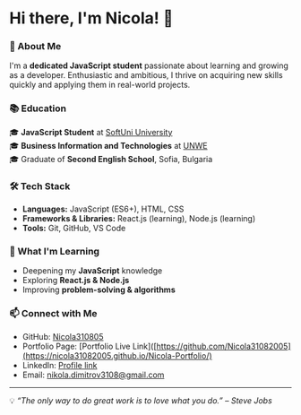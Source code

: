 # Hi there, I'm Nicola! 👋  

### 🚀 About Me  
I'm a **dedicated JavaScript student** passionate about learning and growing as a developer. Enthusiastic and ambitious, I thrive on acquiring new skills quickly and applying them in real-world projects.  

### 📚 Education  
🎓 **JavaScript Student** at [SoftUni University](https://softuni.bg/)  
🎓 **Business Information and Technologies** at [UNWE](https://www.unwe.bg/)  
🎓 Graduate of **Second English School**, Sofia, Bulgaria  

### 🛠️ Tech Stack  
- **Languages:** JavaScript (ES6+), HTML, CSS  
- **Frameworks & Libraries:** React.js (learning), Node.js (learning)  
- **Tools:** Git, GitHub, VS Code  

### 🌱 What I'm Learning  
- Deepening my **JavaScript** knowledge  
- Exploring **React.js & Node.js**  
- Improving **problem-solving & algorithms**  

### 📫 Connect with Me  
- GitHub: [Nicola310805](https://github.com/Nicola31082005)  
- Portfolio Page: [Portfolio Live Link]([https://github.com/Nicola31082005](https://nicola31082005.github.io/Nicola-Portfolio/)  
- LinkedIn: [ Profile link  ](https://www.linkedin.com/public-profile/settings?trk=d_flagship3_profile_self_view_public_profile)  
- Email: nikola.dimitrov3108@gmail.com 

---

💡 *“The only way to do great work is to love what you do.” – Steve Jobs*  
